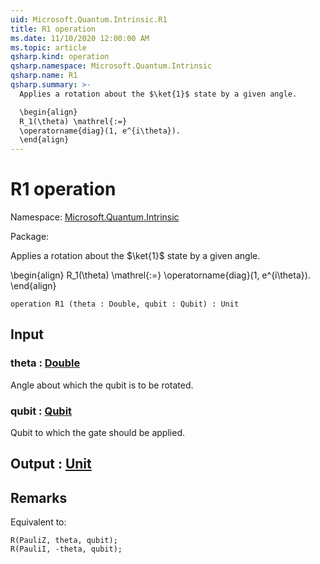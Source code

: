 ```yaml
---
uid: Microsoft.Quantum.Intrinsic.R1
title: R1 operation
ms.date: 11/10/2020 12:00:00 AM
ms.topic: article
qsharp.kind: operation
qsharp.namespace: Microsoft.Quantum.Intrinsic
qsharp.name: R1
qsharp.summary: >-
  Applies a rotation about the $\ket{1}$ state by a given angle.

  \begin{align}
  R_1(\theta) \mathrel{:=}
  \operatorname{diag}(1, e^{i\theta}).
  \end{align}
---
```


# R1 operation

Namespace: [Microsoft.Quantum.Intrinsic](xref:Microsoft.Quantum.Intrinsic)

Package: [](https://nuget.org/packages/)


Applies a rotation about the $\ket{1}$ state by a given angle.\begin{align}R_1(\theta) \mathrel{:=}\operatorname{diag}(1, e^{i\theta}).\end{align}

```qsharp
operation R1 (theta : Double, qubit : Qubit) : Unit
```


## Input

### theta : [Double](xref:microsoft.quantum.lang-ref.double)

Angle about which the qubit is to be rotated.


### qubit : [Qubit](xref:microsoft.quantum.lang-ref.qubit)

Qubit to which the gate should be applied.



## Output : [Unit](xref:microsoft.quantum.lang-ref.unit)



## Remarks

Equivalent to:```qsharpR(PauliZ, theta, qubit);R(PauliI, -theta, qubit);```